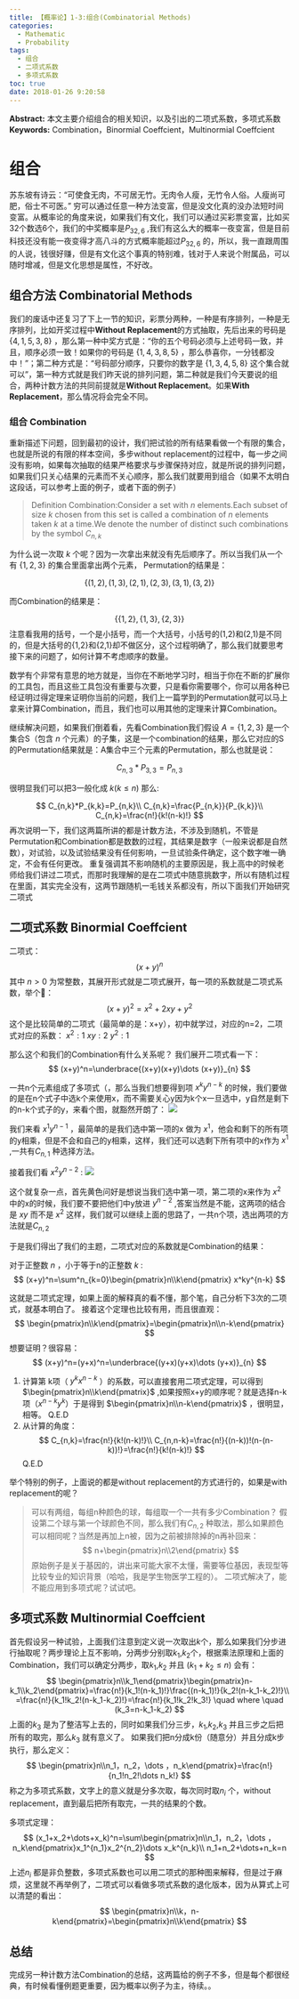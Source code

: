 ```yaml
---
title: 【概率论】1-3:组合(Combinatorial Methods)
categories:
  - Mathematic
  - Probability
tags:
  - 组合
  - 二项式系数
  - 多项式系数
toc: true
date: 2018-01-26 9:20:58
---
```


**Abstract:** 本文主要介绍组合的相关知识，以及引出的二项式系数，多项式系数
**Keywords:** Combination，Binormial Coeffcient，Multinormial Coeffcient

<!--more-->
# 组合
苏东坡有诗云：“可使食无肉，不可居无竹。无肉令人瘦，无竹令人俗。人瘦尚可肥，俗士不可医。” 穷可以通过任意一种方法变富，但是没文化真的没办法短时间变富。从概率论的角度来说，如果我们有文化，我们可以通过买彩票变富，比如买32个数选6个，我们的中奖概率是$P_{32,6}$ ,我们有这么大的概率一夜变富，但是目前科技还没有能一夜变得才高八斗的方式概率能超过$P_{32,6}$ 的，所以，我一直跟周围的人说，钱很好赚，但是有文化这个事真的特别难，钱对于人来说个附属品，可以随时增减，但是文化思想是属性，不好改。
## 组合方法 Combinatorial Methods
我们的废话中还复习了下上一节的知识，彩票分两种，一种是有序排列，一种是无序排列，比如开奖过程中**Without Replacement**的方式抽取，先后出来的号码是 $\{4,1,5,3,8\}$ ，那么第一种中奖方式是：“你的五个号码必须与上述号码一致，并且，顺序必须一致！如果你的号码是 $\{1,4,3,8,5\}$ ，那么恭喜你，一分钱都没中！”；第二种方式是：“号码部分顺序，只要你的数字是 $\{1,3,4,5,8\}$ 这个集合就可以”，第一种方式就是我们昨天说的排列问题，第二种就是我们今天要说的组合，两种计数方法的共同前提就是**Without Replacement**。如果**With Replacement**，那么情况将会完全不同。
### 组合 Combination
重新描述下问题，回到最初的设计，我们把试验的所有结果看做一个有限的集合，也就是所说的有限的样本空间，多步without replacement的过程中，每一步之间没有影响，如果每次抽取的结果严格要求与步骤保持对应，就是所说的排列问题，如果我们只关心结果的元素而不关心顺序，那么我们就要用到组合（如果不太明白这段话，可以参考上面的例子，或者下面的例子）

>Definition Combination:Consider a set with $n$ elements.Each subset of size $k$ chosen from this set is called a combination of $n$ elements taken $k$ at a time.We denote the number of distinct such combinations by the symbol $C_{n,k}$

为什么说一次取 $k$ 个呢？因为一次拿出来就没有先后顺序了。所以当我们从一个有 $\{1,2,3\}$ 的集合里面拿出两个元素，
Permutation的结果是：

$$
\{
(1,2),(1,3),(2,1),(2,3),(3,1),(3,2)
\}
$$

而Combination的结果是：

$$
\{
\{1,2\},\{1,3\},\{2,3\}
\}
$$
注意看我用的括号，一个是小括号，而一个大括号，小括号的(1,2)和(2,1)是不同的，但是大括号的{1,2}和{2,1}却不做区分，这个过程明确了，那么我们就要思考接下来的问题了，如何计算不考虑顺序的数量。

数学有个非常有意思的地方就是，当你在不断地学习时，相当于你在不断的扩展你的工具包，而且这些工具包没有重要与次要，只是看你需要哪个，你可以用各种已经证明过得定理来证明你当前的问题，我们上一篇学到的Permutation就可以马上拿来计算Combination，而且，我们也可以用其他的定理来计算Combination。

继续解决问题，如果我们倒着看，先看Combination我们假设 $A=\{1,2,3\}$ 是一个集合S（包含 $n$ 个元素）的子集，这是一个combination的结果，那么它对应的S的Permutation结果就是：A集合中三个元素的Permutation，那么也就是说：

$$
C_{n,3}*P_{3,3}=P_{n,3}
$$

很明显我们可以把3一般化成 $k(k\leq n)$ 那么:

$$
C_{n,k}*P_{k,k}=P_{n,k}\\
C_{n,k}=\frac{P_{n,k}}{P_{k,k}}\\
C_{n,k}=\frac{n!}{k!(n-k)!}
$$
再次说明一下，我们这两篇所讲的都是计数方法，不涉及到随机，不管是Permutation和Combination都是数数的过程，其结果是数字（一般来说都是自然数），对试验，以及试验结果没有任何影响，一旦试验条件确定，这个数字唯一确定，不会有任何更改。
重复强调其不影响随机的主要原因是，我上高中的时候老师给我们讲过二项式，而那时我理解的是在二项式中随意挑数字，所以有随机过程在里面，其实完全没有，这两节跟随机一毛钱关系都没有，所以下面我们开始研究二项式
## 二项式系数 Binormial Coeffcient
二项式：
$$
(x+y)^n
$$
其中 $n>0$ 为常整数，其展开形式就是二项式展开，每一项的系数就是二项式系数，举个🌰：
$$
(x+y)^2=x^2+2xy+y^2
$$
这个是比较简单的二项式（最简单的是：x+y），初中就学过，对应的n=2，二项式对应的系数：
$x^2:1$
$xy:2$
$y^2:1$

那么这个和我们的Combination有什么关系呢？
我们展开二项式看一下：
$$
(x+y)^n=\underbrace{(x+y)(x+y)\dots (x+y)}_{n}
$$

一共n个元素组成了多项式（，那么当我们想要得到项 $x^ky^{n-k}$ 的时候，我们要做的是在n个式子中选k个来使用x，而不需要关心y因为k个x一旦选中，y自然是剩下的n-k个式子的y，来看个图，就豁然开朗了：
![](./1-binomial.png)

我们来看 $x^1y^{n-1}$ ，最简单的是我们选中第一项的x 做为 $x^1$，他会和剩下的所有项的y相乘，但是不会和自己的y相乘，这样，我们还可以选剩下所有项中的x作为 $x^1$ ,一共有$C_{n,1}$ 种选择方法。

接着我们看 $x^2y^{n-2}$ :
![](./2-binomial.png)

这个就复杂一点，首先黄色问好是想说当我们选中第一项，第二项的x来作为 $x^2$ 中的x的时候，我们要不要把他们中y放进 $y^{n-2}$ ,答案当然是不能，这两项的结合是 $xy$ 而不是 $x^2$ 这样，我们就可以继续上面的思路了，一共n个项，选出两项的方法就是$C_{n,2}$

于是我们得出了我们的主题，二项式对应的系数就是Combination的结果：

对于正整数 $n$ ，小于等于n的正整数 $k$ :
$$
(x+y)^n=\sum^n_{k=0}\begin{pmatrix}n\\k\end{pmatrix} x^ky^{n-k}
$$

这就是二项式定理，如果上面的解释真的看不懂，那个笔，自己分析下3次的二项式，就基本明白了。
接着这个定理也比较有用，而且很直观：
$$
\begin{pmatrix}n\\k\end{pmatrix}=\begin{pmatrix}n\\n-k\end{pmatrix}
$$
想要证明？很容易：
$$
(x+y)^n=(y+x)^n=\underbrace{(y+x)(y+x)\dots (y+x)}_{n}
$$

1. 计算第 k项（ $y^kx^{n-k}$ ）的系数，可以直接套用二项式定理，可以得到 $\begin{pmatrix}n\\k\end{pmatrix}$ ,如果按照x+y的顺序呢？就是选择n-k项（$x^{n-k}y^k$）于是得到 $\begin{pmatrix}n\\n-k\end{pmatrix}$ ，很明显，相等。
Q.E.D
2. 从计算的角度：
$$
C_{n,k}=\frac{n!}{k!(n-k)!}\\
C_{n,n-k}=\frac{n!}{(n-k))!(n-(n-k))!}=\frac{n!}{k!(n-k)!}
$$
Q.E.D

举个特别的例子，上面说的都是without replacement的方式进行的，如果是with replacement的呢？
> 可以有两组，每组n种颜色的球，每组取一个一共有多少Combination？
假设第二个球与第一个球颜色不同，那么我们有$C_{n,2}$ 种取法，那么如果颜色可以相同呢？当然是再加上n被，因为之前被排除掉的n再补回来：
$$
n+\begin{pmatrix}n\\2\end{pmatrix}
$$
原始例子是关于基因的，讲出来可能大家不太懂，需要等位基因，表现型等比较专业的知识背景（哈哈，我是学生物医学工程的）。
二项式解决了，能不能应用到多项式呢？试试吧。



## 多项式系数 Multinormial Coeffcient
首先假设另一种试验，上面我们注意到定义说一次取出$k$个，那么如果我们分步进行抽取呢？两步理论上互不影响，分两步分别取$k_1$,$k_2$个，根据乘法原理和上面的Combination，我们可以确定分两步，取$k_1$,$k_2$ 并且 $(k_1+k_2\leq n)$ 会有：
$$
\begin{pmatrix}n\\k_1\end{pmatrix}\begin{pmatrix}n-k_1\\k_2\end{pmatrix}=\frac{n!}{k_1!(n-k_1)!}\frac{(n-k_1)!}{k_2!(n-k_1-k_2)!}\\
=\frac{n!}{k_1!k_2!(n-k_1-k_2)!}=\frac{n!}{k_1!k_2!k_3!} \quad where \quad (k_3=n-k_1-k_2)
$$
上面的$k_3$ 是为了整洁写上去的，同时如果我们分三步，$k_1$,$k_2$,$k_3$ 并且三步之后把所有的取完，那么$k_3$ 就有意义了。
如果我们把n分成k份（随意分）并且分成k步执行，那么定义：
$$
\begin{pmatrix}n\\n_1，n_2，\dots ，n_k\end{pmatrix}=\frac{n!}{n_1!n_2!\dots n_k!}
$$
称之为多项式系数，文字上的意义就是分多次取，每次同时取$n_i$ 个，without replacement，直到最后把所有取完，一共的结果的个数。

多项式定理：
$$
(x_1+x_2+\dots+x_k)^n=\sum\begin{pmatrix}n\\n_1，n_2，\dots ，n_k\end{pmatrix}x_1^{n_1}x_2^{n_2}\dots x_k^{n_k}\\
n_1+n_2+\dots+n_k=n
$$
上述$n_i$ 都是非负整数，多项式系数也可以用二项式的那种图来解释，但是过于麻烦，这里就不再举例了，二项式可以看做多项式系数的退化版本，因为从算式上可以清楚的看出：
$$
\begin{pmatrix}n\\k，n-k\end{pmatrix}=\begin{pmatrix}n\\k\end{pmatrix}
$$
## 总结
完成另一种计数方法Combination的总结，这两篇给的例子不多，但是每个都很经典，有时候看懂例题更重要，因为概率以例子为主，待续。。





